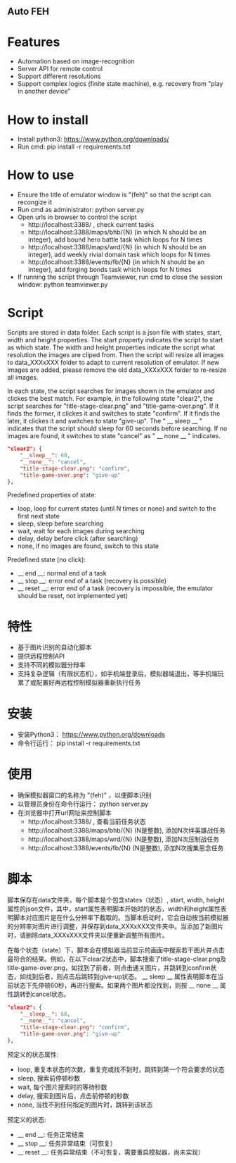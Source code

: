 ## Auto FEH

# Features
- Automation based on image-recognition
- Server API for remote control
- Support different resolutions
- Support complex logics (finite state machine), e.g. recovery from "play in another device"

# How to install

- Install python3: https://www.python.org/downloads/
- Run cmd: pip install -r requirements.txt

# How to use

- Ensure the title of emulator window is "(feh)" so that the script can recongize it
- Run cmd as administrator: python server.py
- Open urls in browser to control the script
    - http://localhost:3388/ , check current tasks
    - http://localhost:3388/maps/bhb/{N} (in which N should be an integer), add bound hero battle task which loops for N times
    - http://localhost:3388/maps/wrd/{N} (in which N should be an integer), add weekly rivial domain task which loops for N times
    - http://localhost:3388/events/fb/{N} (in which N should be an integer), add forging bonds task which loops for N times
- If running the script through Teamviewer, run cmd to close the session window: python teamviewer.py

# Script

Scripts are stored in data folder. Each script is a json file with states, start, width and height properties. The start property indicates the script to start as which state. The width and height properties indicate the script what resolution the images are cliped from. Then the script will resize all images to data_XXXxXXX folder to adapt to current resolution of emulator. If new images are added, please remove the old data_XXXxXXX folder to re-resize all images.

In each state, the script searches for images shown in the emulator and clickes the best match. For example, in the following state "clear2", the script searches for "title-stage-clear.png" and "title-game-over.png". If it finds the former, it clickes it and switches to state "confirm". If it finds the later, it clickes it and switches to state "give-up". The " __ sleep __ " indicates that the script should sleep for 60 seconds before searching. If no images are found, it switches to state "cancel" as " __ none __ " indicates.

```json
"clear2": {
    "__sleep__": 60,
    "__none__": "cancel",
    "title-stage-clear.png": "confirm",
    "title-game-over.png": "give-up"
},
```

Predefined properties of state:
- loop, loop for current states (until N times or none) and switch to the first next state
- sleep, sleep before searching
- wait, wait for each images during searching
- delay, delay before click (after searching)
- none, if no images are found, switch to this state

Predefined state (no click):
- __ end __: normal end of a task
- __ stop __: error end of a task (recovery is possible)
- __ reset __: error end of a task (recovery is impossible, the emulator should be reset, not implemented yet)

# 特性

- 基于图片识别的自动化脚本
- 提供远程控制API
- 支持不同的模拟器分辩率
- 支持复杂逻辑（有限状态机），如手机端登录后，模拟器端退出，等手机端玩累了或配置好再远程控制模拟器重新执行任务

# 安装

- 安装Python3： https://www.python.org/downloads
- 命令行运行： pip install -r requirements.txt

# 使用

- 确保模拟器窗口的名称为 "(feh)" ，以便脚本识别
- 以管理员身份在命令行运行： python server.py
- 在浏览器中打开url网址来控制脚本
    - http://localhost:3388/ , 查看当前任务状态
    - http://localhost:3388/maps/bhb/{N} (N是整数), 添加N次绊英雄战任务
    - http://localhost:3388/maps/wrd/{N} (N是整数), 添加N次压制战任务
    - http://localhost:3388/events/fb/{N} (N是整数), 添加N次搜集思念任务

# 脚本

脚本保存在data文件夹，每个脚本是个包含states（状态）, start, width, height属性的json文件，其中，start属性表明脚本开始时的状态，width和height属性表明脚本对应图片是在什么分辨率下截取的。当脚本启动时，它会自动按当前模拟器的分辨率对图片进行调整，并保存到data_XXXxXXX文件夹中。当添加了新图片时，请删除data_XXXxXXX文件夹以便重新调整所有图片。

在每个状态（state）下，脚本会在模拟器当前显示的画面中搜索若干图片并点击最符合的结果。例如，在以下clear2状态中，脚本搜索了title-stage-clear.png及title-game-over.png，如找到了前者，则点击通关图片，并跳转到confirm状态，如找到后者，则点击后跳转到give-up状态。 __ sleep __ 属性表明脚本在当前状态下先停顿60秒，再进行搜索。如果两个图片都没找到，则按 __ none __ 属性跳转到cancel状态。

```json
"clear2": {
    "__sleep__": 60,
    "__none__": "cancel",
    "title-stage-clear.png": "confirm",
    "title-game-over.png": "give-up"
},
```

预定义的状态属性:
- loop, 重复本状态的次数，重复完或找不到时，跳转到第一个符合要求的状态
- sleep, 搜索前停顿秒数
- wait, 每个图片搜索时的等待秒数
- delay, 搜索到图片后，点击前停顿的秒数
- none, 当找不到任何指定的图片时，跳转到该状态

预定义的状态:
- __ end __: 任务正常结束
- __ stop __: 任务异常结束（可恢复）
- __ reset __: 任务异常结束（不可恢复，需要重启模拟器，尚未实现）
